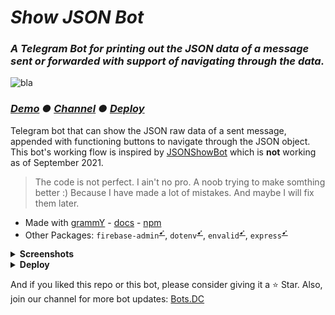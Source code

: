 # _Show JSON Bot_

### _A Telegram Bot for printing out the JSON data of a message sent or forwarded with support of navigating through the data._

![bla](https://user-images.githubusercontent.com/70066170/135584530-6c118536-714e-44ba-9126-a2227f6512c1.png)

### _[Demo](https://telegram.me/jsoonbot) ● [Channel](https://telegram.me/dcbots) ● [Deploy](#deploy)_

Telegram bot that can show the JSON raw data of a sent message, appended with functioning buttons to navigate through the JSON object. This bot's working flow is inspired by [JSONShowBot](https://telegram.me/JSONShowBot) which is **not** working as of September 2021.

> The code is not perfect. I ain't no pro. A noob trying to make somthing better :) Because I have made a lot of mistakes. And maybe I will fix them later.

- Made with [grammY](https://github.com/grammyjs/grammY) - [docs](https://grammy.dev) - [npm](https://npmjs.com/package/grammy)
- Other Packages: `firebase-admin`<sup>[➹](https://npmjs.com/package/firebase-admin)</sup>, `dotenv`<sup>[➹](https://npmjs.com/package/dotenv)</sup>, `envalid`<sup>[➹](https://npmjs.com/package/envalid)</sup>, `express`<sup>[➹](https://npmjs.com/package/express)</sup>

<details><summary><b>Screenshots</b></summary>

![xxd_censored](https://user-images.githubusercontent.com/70066170/135612943-cc78e9b6-889c-4b8f-909a-a21195b9a3a6.jpg)

![xxd_censored](https://user-images.githubusercontent.com/70066170/135613287-420747c7-d685-48c3-973b-d8893fbffba0.jpg)

</details>

<details><summary id="deploy"><b>Deploy</b></summary>

**Trust me, you don't have to deploy this bot, there is already a working example over [here - @jsoonbot](https://telegram.me/jsoonbot). However, incase you really really want to (for some reason):**

You can deploy to [Heroku](https://heroku.com) or [Railway](https://railway.app). Both of them has a free plan with some limits.

- Deploy to Heroku:

[![Deploy](https://www.herokucdn.com/deploy/button.svg)](https://heroku.com/deploy?template=https://github.com/dcdunkan/show-json-bot)
- Deploy to Railway:

[![Deploy on Railway](https://railway.app/button.svg)](https://bit.ly/39Uo4i7)

<details id="env-vars"><summary><b><i>Environmental Variables</i></b></summary>

Let me tell you one thing: I made this bot, I made the deployment 100% complicated.
But now, I have removed the complication as I can. You only have to configure 4 ENV vars. 2 of them, have default values too.


#### Required ENV vars

This is all you need to setup this bot basically. Don't care about `DB_ENABLE` and `CHANNEL_LOG` if you only want basic (main focus of this bot) things to work.

- `BOT_TOKEN`: The core thing to make this bot work. You can get  Telegram Bot token by chatting with Botfather here: [BotFather](https://telegram.org/BotFather)
- `DOMAIN`: This bot uses Webhooks to recieve updates from Telegram. And this value is set to your app's domain name (if heroku)

- `DB_ENABLE`: This bot has a firebase database integration to make it more complicated xD. No, it stores IDs of the users for later uses - like, broadcasting updates, and to count users. Also it stores the number of JSONs printed for users and total. So, if you don't want it just leave it to the default value `false`. Or set true, and see the database vars below at the **Optional env vars**
- `CHANNEL_LOG`: Set this to `true` if you want to log start, error messages or also update number of users and printed JSONs **inside** your Telegram channel. If you don't want to please leave it to the default: `false`. If you are setting it to `true`, see optional env vars for this to work.


#### Optional ENV vars

Some required ENV vars for optional features like database and channel logging to work.

<details id="database-setup"><summary>Database</summary>

So, you need database and you set `DB_ENABLE` to true. If so, you have to set all four of the ENV vars given below.

You can get these values by going to
[Firebase Console](https://console.firebase.google.com) -> Create a Project -> Project Settings -> Service Accounts ->

And you can choose "Generate new Private Key" and download that JSON file. Open it, get these values: `project_id`, `private_key`, `client_email`. Now assign it to the respective vars. Now go to Sidebar and choose: Realtime Database -> Create a database -> Copy it's URL and assign it to `DB_URL`.

- `DB_URL`
- `PROJECT_ID`
- `PRIVATE_KEY`
- `DB_URL`
</details>

<details><summary>Channel Logging</summary>

So, you need channel logging and I believe you set `CHANNEL_LOG` to true. If so, you have to set `CHANNEL_ID` to a valid Telegram Channel ID. You can get the channel ID by forwarding the message to our the demo bot :) or to a [ForwardInfoBot like this one](https://telegram.me/ForwardInfoBot)(Not mine). Also, you have to set 

- `CHANNEL_ID`: `required` for this feature.
- `USERS_MSG_ID`: _You have to setup database to make this work ([See above](#database-setup))._ Set this to a valid id of an existing message in your channel (Don't delete it 😐), **Only required if you want to update number of users inside your Telegram Channel**.
- `SHOWED_JSON_MSG_ID`: _You have to setup database to make this work ([See above](#database-setup))._ Just like `USERS_MSG_ID`, Set this to a valid id of an existing message in your channel (Don't delete it 😐), and **Only required if you want to update number of users inside your Telegram Channel**.

</details>

</details>

</details>

And if you liked this repo or this bot, please consider giving it a ⭐️ Star. Also, join our channel for more bot updates: [Bots.DC](https://telegram.me/dcbots)


<!-- 
(https://railway.app/new/template?template=https%3A%2F%2Fgithub.com%2Fdcdunkan%2Fshow-json-bot&envs=BOT_TOKEN%2CDB_ENABLE%2CDB_URL%2CPROJECT_ID%2CPRIVATE_KEY%2CCLIENT_EMAIL%2CCHANNEL_LOG%2CCHANNEL_ID%2CUSERS_MSG_ID%2CSHOWED_JSON_MSG_ID%2CDOMAIN&optionalEnvs=DB_URL%2CPROJECT_ID%2CPRIVATE_KEY%2CCLIENT_EMAIL%2CCHANNEL_ID%2CUSERS_MSG_ID%2CSHOWED_JSON_MSG_ID&BOT_TOKENDesc=Get+this+value+from+%40BotFather+on+Telegram+by+creating+a+new+bot.&DB_ENABLEDesc=Set+to+true+if+you+want+to+logging+users+to+Firebase+and+Update+users+in+channel.&DB_URLDesc=Firebase+Real-Time+Database+URL.+Set+only+if+DB_ENABLE+is+true.+See+docs+to+know+how+to+get+values%3A+github.com%2Fdcdunkan%2Fshow-json-bot&PROJECT_IDDesc=Project+ID+of+the+Firebase+Project.+Set+only+if+DB_ENABLE+is+true.+See+docs+to+know+how+to+get+values%3A+github.com%2Fdcdunkan%2Fshow-json-bot&PRIVATE_KEYDesc=A+long+Private+Key+string+of+Firebase+Project.+Set+only+if+DB_ENABLE+is+true.+See+docs+to+know+how+to+get+values%3A+github.com%2Fdcdunkan%2Fshow-json-bot&CLIENT_EMAILDesc=Client+Email+ID+of+Firebase+Project.+Set+only+if+DB_ENABLE+is+true.+See+docs+to+know+how+to+get+values%3A+github.com%2Fdcdunkan%2Fshow-json-bot&CHANNEL_LOGDesc=Set+to+true+if+you+want+start%2Ferror+log+to+private%2Fpublic+channel.&CHANNEL_IDDesc=ID+of+the+channel+you+want+to+log+messages.+And+the+bot+must+be+admin+with+edit+message+permission.+Only+set+if+CHANNEL_LOG+is+true.&USERS_MSG_IDDesc=ID+of+a+message+in+the+Channel+to+update+number+of+users.+Only+set+if+both+DB_ENABLE+and+CHANNEL_LOG+is+true.&SHOWED_JSON_MSG_IDDesc=ID+of+the+message+which+has+number+of+total+printed+JSONs.++Only+set+if+both+DB_ENABLE+and+CHANNEL_LOG+is+true.&DOMAINDesc=Domain+of+this+app%2C+without+https+and+slash+%28%2F%29+at+the+end.+&DB_ENABLEDefault=false&CHANNEL_LOGDefault=false&USERS_MSG_IDDefault=3&SHOWED_JSON_MSG_IDDefault=4&referralCode=APTGETX)
-->
